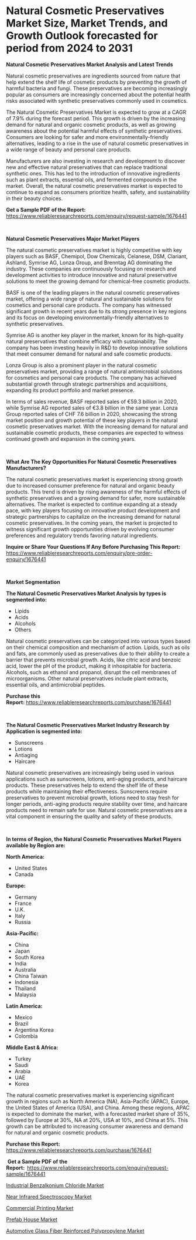 <p><h1>Natural Cosmetic Preservatives Market Size, Market Trends, and Growth Outlook forecasted for period from 2024 to 2031</h1></p><p><strong>Natural Cosmetic Preservatives Market Analysis and Latest Trends</strong></p>
<p><p>Natural cosmetic preservatives are ingredients sourced from nature that help extend the shelf life of cosmetic products by preventing the growth of harmful bacteria and fungi. These preservatives are becoming increasingly popular as consumers are increasingly concerned about the potential health risks associated with synthetic preservatives commonly used in cosmetics.</p><p>The Natural Cosmetic Preservatives Market is expected to grow at a CAGR of 7.9% during the forecast period. This growth is driven by the increasing demand for natural and organic cosmetic products, as well as growing awareness about the potential harmful effects of synthetic preservatives. Consumers are looking for safer and more environmentally-friendly alternatives, leading to a rise in the use of natural cosmetic preservatives in a wide range of beauty and personal care products.</p><p>Manufacturers are also investing in research and development to discover new and effective natural preservatives that can replace traditional synthetic ones. This has led to the introduction of innovative ingredients such as plant extracts, essential oils, and fermented compounds in the market. Overall, the natural cosmetic preservatives market is expected to continue to expand as consumers prioritize health, safety, and sustainability in their beauty choices.</p></p>
<p><strong>Get a Sample PDF of the Report:&nbsp;</strong> <a href="https://www.reliableresearchreports.com/enquiry/request-sample/1676441">https://www.reliableresearchreports.com/enquiry/request-sample/1676441</a></p>
<p>&nbsp;</p>
<p><strong>Natural Cosmetic Preservatives Major Market Players</strong></p>
<p><p>The natural cosmetic preservatives market is highly competitive with key players such as BASF, Chemipol, Dow Chemicals, Celanese, DSM, Clariant, Ashland, Symrise AG, Lonza Group, and Brenntag AG dominating the industry. These companies are continuously focusing on research and development activities to introduce innovative and natural preservative solutions to meet the growing demand for chemical-free cosmetic products.</p><p>BASF is one of the leading players in the natural cosmetic preservatives market, offering a wide range of natural and sustainable solutions for cosmetics and personal care products. The company has witnessed significant growth in recent years due to its strong presence in key regions and its focus on developing environmentally-friendly alternatives to synthetic preservatives.</p><p>Symrise AG is another key player in the market, known for its high-quality natural preservatives that combine efficacy with sustainability. The company has been investing heavily in R&D to develop innovative solutions that meet consumer demand for natural and safe cosmetic products.</p><p>Lonza Group is also a prominent player in the natural cosmetic preservatives market, providing a range of natural antimicrobial solutions for cosmetics and personal care products. The company has achieved substantial growth through strategic partnerships and acquisitions, expanding its product portfolio and market presence.</p><p>In terms of sales revenue, BASF reported sales of €59.3 billion in 2020, while Symrise AG reported sales of €3.8 billion in the same year. Lonza Group reported sales of CHF 7.6 billion in 2020, showcasing the strong market position and growth potential of these key players in the natural cosmetic preservatives market. With the increasing demand for natural and sustainable cosmetic products, these companies are expected to witness continued growth and expansion in the coming years.</p></p>
<p>&nbsp;</p>
<p><strong>What Are The Key Opportunities For Natural Cosmetic Preservatives Manufacturers?</strong></p>
<p><p>The natural cosmetic preservatives market is experiencing strong growth due to increased consumer preference for natural and organic beauty products. This trend is driven by rising awareness of the harmful effects of synthetic preservatives and a growing demand for safer, more sustainable alternatives. The market is expected to continue expanding at a steady pace, with key players focusing on innovative product development and strategic partnerships to capitalize on the increasing demand for natural cosmetic preservatives. In the coming years, the market is projected to witness significant growth opportunities driven by evolving consumer preferences and regulatory trends favoring natural ingredients.</p></p>
<p><strong>Inquire or Share Your Questions If Any Before Purchasing This Report:</strong> <a href="https://www.reliableresearchreports.com/enquiry/pre-order-enquiry/1676441">https://www.reliableresearchreports.com/enquiry/pre-order-enquiry/1676441</a></p>
<p>&nbsp;</p>
<p><strong>Market Segmentation</strong></p>
<p><strong>The Natural Cosmetic Preservatives Market Analysis by types is segmented into:</strong></p>
<p><ul><li>Lipids</li><li>Acids</li><li>Alcohols</li><li>Others</li></ul></p>
<p><p>Natural cosmetic preservatives can be categorized into various types based on their chemical composition and mechanism of action. Lipids, such as oils and fats, are commonly used as preservatives due to their ability to create a barrier that prevents microbial growth. Acids, like citric acid and benzoic acid, lower the pH of the product, making it inhospitable for bacteria. Alcohols, such as ethanol and propanol, disrupt the cell membranes of microorganisms. Other natural preservatives include plant extracts, essential oils, and antimicrobial peptides.</p></p>
<p><strong>Purchase this Report:&nbsp;</strong><a href="https://www.reliableresearchreports.com/purchase/1676441">https://www.reliableresearchreports.com/purchase/1676441</a></p>
<p>&nbsp;</p>
<p><strong>The Natural Cosmetic Preservatives Market Industry Research by Application is segmented into:</strong></p>
<p><ul><li>Sunscreens</li><li>Lotions</li><li>Antiaging</li><li>Haircare</li></ul></p>
<p><p>Natural cosmetic preservatives are increasingly being used in various applications such as sunscreens, lotions, anti-aging products, and haircare products. These preservatives help to extend the shelf life of these products while maintaining their effectiveness. Sunscreens require preservatives to prevent microbial growth, lotions need to stay fresh for longer periods, anti-aging products require stability over time, and haircare products need to remain safe for use. Natural cosmetic preservatives are a vital component in ensuring the quality and safety of these products.</p></p>
<p>&nbsp;</p>
<p><strong>In terms of Region, the Natural Cosmetic Preservatives Market Players available by Region are:</strong></p>
<p>
    <p> <strong> North America: </strong>
        <ul>
            <li>United States</li>
            <li>Canada</li>
        </ul>
        </p> 
    <p> <strong> Europe: </strong>
        <ul>
            <li>Germany</li>
            <li>France</li>
            <li>U.K.</li>
            <li>Italy</li>
            <li>Russia</li>
        </ul>
        </p> 
    <p> <strong> Asia-Pacific: </strong>
        <ul>
            <li>China</li>
            <li>Japan</li>
            <li>South Korea</li>
            <li>India</li>
            <li>Australia</li>
            <li>China Taiwan</li>
            <li>Indonesia</li>
            <li>Thailand</li>
            <li>Malaysia</li>
        </ul>
        </p> 
    <p> <strong> Latin America: </strong>
        <ul>
            <li>Mexico</li>
            <li>Brazil</li>
            <li>Argentina Korea</li>
            <li>Colombia</li>
        </ul>
        </p> 
    <p> <strong> Middle East & Africa: </strong>
        <ul>
            <li>Turkey</li>
            <li>Saudi</li>
            <li>Arabia</li>
            <li>UAE</li>
            <li>Korea</li>
        </ul>
    </p>
    </p>
<p><p>The natural cosmetic preservatives market is experiencing significant growth in regions such as North America (NA), Asia-Pacific (APAC), Europe, the United States of America (USA), and China. Among these regions, APAC is expected to dominate the market, with a forecasted market share of 35%, followed by Europe at 30%, NA at 20%, USA at 10%, and China at 5%. This growth can be attributed to increasing consumer awareness and demand for natural and organic cosmetic products.</p></p>
<p><strong>Purchase this Report: </strong><a href="https://www.reliableresearchreports.com/purchase/1676441">https://www.reliableresearchreports.com/purchase/1676441</a></p>
<p>&nbsp;<strong>Get a Sample PDF of the Report:&nbsp;&nbsp;</strong><a href="https://www.reliableresearchreports.com/enquiry/request-sample/1676441">https://www.reliableresearchreports.com/enquiry/request-sample/1676441</a></p>
<p><strong></strong></p>
<p><p><a href="https://issuu.com/reportprime-2/docs/industrial-benzalkonium-chloride-market-size-2030.">Industrial Benzalkonium Chloride Market</a></p><p><a href="https://medium.com/@beauhagenes2023/near-infrared-spectroscopy-market-outlook-industry-overview-and-forecast-2024-to-2031-6f6a5b16bddd">Near Infrared Spectroscopy Market</a></p><p><a href="https://medium.com/@beauhagenes2023/commercial-printing-market-report-reveals-the-latest-trends-and-growth-opportunities-of-this-market-40910f8f36aa">Commercial Printing Market</a></p><p><a href="https://issuu.com/reportprime-2/docs/prefab-house-market-size-2030.pptx">Prefab House Market</a></p><p><a href="https://github.com/sofayahoo2023/Market-Research-Report-List-3/blob/main/automotive-glass-fiber-reinforced-polypropylene-market.md">Automotive Glass Fiber Reinforced Polypropylene Market</a></p></p>